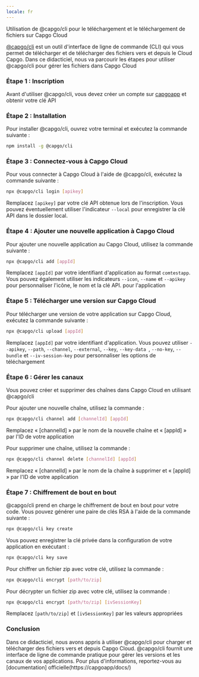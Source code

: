 ```yaml
---
locale: fr
---
```


Utilisation de @capgo/cli pour le téléchargement et le téléchargement de fichiers sur Capgo Cloud

[@capgo/cli](https://wwwnpmjscom/package/@capgo/cli/) est un outil d'interface de ligne de commande (CLI) qui vous permet de télécharger et de télécharger des fichiers vers et depuis le Cloud Capgo. Dans ce didacticiel, nous va parcourir les étapes pour utiliser @capgo/cli pour gérer les fichiers dans Capgo Cloud

### Étape 1 : Inscription

Avant d'utiliser @capgo/cli, vous devez créer un compte sur [capgoapp](https://capgoapp/) et obtenir votre clé API

### Étape 2 : Installation

Pour installer @capgo/cli, ouvrez votre terminal et exécutez la commande suivante :

```bash
npm install -g @capgo/cli
```

### Étape 3 : Connectez-vous à Capgo Cloud

Pour vous connecter à Capgo Cloud à l'aide de @capgo/cli, exécutez la commande suivante :

```bash
npx @capgo/cli login [apikey]
```

Remplacez `[apikey]` par votre clé API obtenue lors de l'inscription. Vous pouvez éventuellement utiliser l'indicateur `--local` pour enregistrer la clé API dans le dossier local.

### Étape 4 : Ajouter une nouvelle application à Capgo Cloud

Pour ajouter une nouvelle application au Capgo Cloud, utilisez la commande suivante :

```bash
npx @capgo/cli add [appId]
```

Remplacez `[appId]` par votre identifiant d'application au format `comtestapp`. Vous pouvez également utiliser les indicateurs `--icon`, `--name` et `--apikey` pour personnaliser l'icône, le nom et la clé API. pour l'application

### Étape 5 : Télécharger une version sur Capgo Cloud

Pour télécharger une version de votre application sur Capgo Cloud, exécutez la commande suivante :

```bash
npx @capgo/cli upload [appId]
```

Remplacez `[appId]` par votre identifiant d'application. Vous pouvez utiliser `--apikey`, `--path`, `--channel`, `--external`, `--key`, `--key-data `, `--no-key`, `--bundle` et `--iv-session-key` pour personnaliser les options de téléchargement

### Étape 6 : Gérer les canaux

Vous pouvez créer et supprimer des chaînes dans Capgo Cloud en utilisant @capgo/cli 

Pour ajouter une nouvelle chaîne, utilisez la commande :

```bash
npx @capgo/cli channel add [channelId] [appId]
```

Remplacez « [channelId] » par le nom de la nouvelle chaîne et « [appId] » par l'ID de votre application

Pour supprimer une chaîne, utilisez la commande :

```bash
npx @capgo/cli channel delete [channelId] [appId]
```

Remplacez « [channelId] » par le nom de la chaîne à supprimer et « [appId] » par l'ID de votre application

### Étape 7 : Chiffrement de bout en bout

@capgo/cli prend en charge le chiffrement de bout en bout pour votre code. Vous pouvez générer une paire de clés RSA à l'aide de la commande suivante :

```bash
npx @capgo/cli key create
```

Vous pouvez enregistrer la clé privée dans la configuration de votre application en exécutant :

```bash
npx @capgo/cli key save
```

Pour chiffrer un fichier zip avec votre clé, utilisez la commande :

```bash
npx @capgo/cli encrypt [path/to/zip]
```

Pour décrypter un fichier zip avec votre clé, utilisez la commande :

```bash
npx @capgo/cli encrypt [path/to/zip] [ivSessionKey]
```

Remplacez `[path/to/zip]` et `[ivSessionKey]` par les valeurs appropriées

### Conclusion

Dans ce didacticiel, nous avons appris à utiliser @capgo/cli pour charger et télécharger des fichiers vers et depuis Capgo Cloud. @capgo/cli fournit une interface de ligne de commande pratique pour gérer les versions et les canaux de vos applications. Pour plus d'informations, reportez-vous au [documentation] officielle(https://capgoapp/docs/)